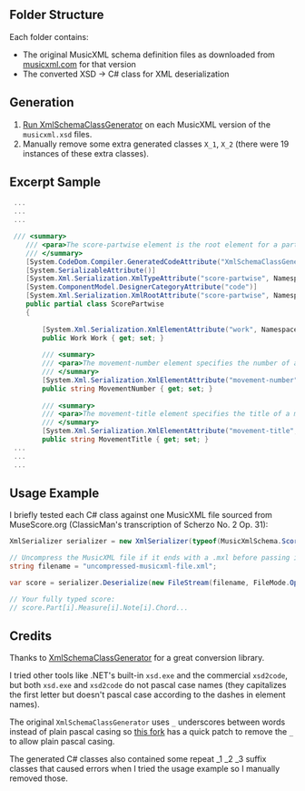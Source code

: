 ## Folder Structure

Each folder contains:

- The original MusicXML schema definition files as downloaded from [musicxml.com](
https://www.musicxml.com/for-developers/musicxml-xsd/) for that version
- The converted XSD -> C# class for XML deserialization

## Generation

1. [Run XmlSchemaClassGenerator](https://github.com/sightreader/XmlSchemaClassGenerator/commit/957617e0a6602f774f9c68e3796c50f2eb4da62e#diff-962ecf59898691a00089b77166a0114aR26) on each MusicXML version of the `musicxml.xsd` files. 
2. Manually remove some extra generated classes `X_1`, `X_2` (there were 19 instances of these extra classes).


## Excerpt Sample


```cs
 ...
 ...
 ...

 /// <summary>
    /// <para>The score-partwise element is the root element for a partwise MusicXML score. It includes a score-header group followed by a series of parts with measures inside. The document-attributes attribute group includes the version attribute.</para>
    /// </summary>
    [System.CodeDom.Compiler.GeneratedCodeAttribute("XmlSchemaClassGenerator", "2.0.0.0")]
    [System.SerializableAttribute()]
    [System.Xml.Serialization.XmlTypeAttribute("score-partwise", Namespace="", AnonymousType=true)]
    [System.ComponentModel.DesignerCategoryAttribute("code")]
    [System.Xml.Serialization.XmlRootAttribute("score-partwise", Namespace="")]
    public partial class ScorePartwise
    {
        
        [System.Xml.Serialization.XmlElementAttribute("work", Namespace="")]
        public Work Work { get; set; }
        
        /// <summary>
        /// <para>The movement-number element specifies the number of a movement.</para>
        /// </summary>
        [System.Xml.Serialization.XmlElementAttribute("movement-number", Namespace="")]
        public string MovementNumber { get; set; }
        
        /// <summary>
        /// <para>The movement-title element specifies the title of a movement, not including its number.</para>
        /// </summary>
        [System.Xml.Serialization.XmlElementAttribute("movement-title", Namespace="")]
        public string MovementTitle { get; set; }
 ...
 ...
 ...
```

## Usage Example

I briefly tested each C# class against one MusicXML file sourced from MuseScore.org (ClassicMan's transcription of Scherzo No. 2 Op. 31):

```cs
XmlSerializer serializer = new XmlSerializer(typeof(MusicXmlSchema.ScorePartwise));

// Uncompress the MusicXML file if it ends with a .mxl before passing it in
string filename = "uncompressed-musicxml-file.xml";

var score = serializer.Deserialize(new FileStream(filename, FileMode.Open)) as MusicXmlSchema.ScorePartwise;

// Your fully typed score:
// score.Part[i].Measure[i].Note[i].Chord...
```

## Credits

Thanks to [XmlSchemaClassGenerator](https://github.com/mganss/XmlSchemaClassGenerator) for a great conversion library.

I tried other tools like .NET's built-in `xsd.exe` and the commercial `xsd2code`, but both `xsd.exe` and `xsd2code` do not pascal case names (they capitalizes the first letter but doesn't pascal case according to the dashes in element names).

The original `XmlSchemaClassGenerator` uses `_` underscores between words instead of plain pascal casing so [this fork](https://github.com/sightreader/XmlSchemaClassGenerator) has a quick patch to remove the `_` to allow plain pascal casing.

The generated C# classes also contained some repeat _1 _2 _3 suffix classes that caused errors when I tried the usage example so I manually removed those.